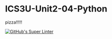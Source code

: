 # ICS3U-Unit2-04-Python
pizza!!!!!

[![GitHub's Super Linter](https://github.com/Aidan-Lalonde-Novales/ICS3U-Unit2-04-Python/workflows/GitHub's%20Super%20Linter/badge.svg)](https://github.com/Aidan-Lalonde-Novales/ICS3U-Unit2-04-Python/actions)
